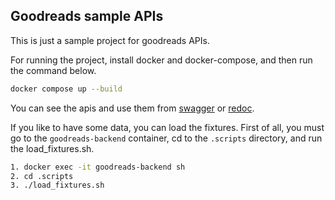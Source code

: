 ## Goodreads sample APIs

This is just a sample project for goodreads APIs.

For running the project, install docker and docker-compose, and then run the command below.

```bash
docker compose up --build
```

You can see the apis and use them from [swagger](localhost:8000/api/schema/swagger-ui/)
or [redoc](localhost:8000/api/schema/redoc/).

If you like to have some data, you can load the fixtures. First of all, you must go to the
`goodreads-backend` container, cd to the `.scripts` directory, and run the load_fixtures.sh.

```bash
1. docker exec -it goodreads-backend sh
2. cd .scripts
3. ./load_fixtures.sh
```
